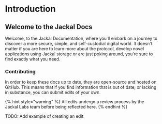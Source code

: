 # Introduction

## Welcome to the Jackal Docs

Welcome, to the Jackal Documentation, where you'll embark on a journey to discover a more secure, simple, and self-custodial digital world. It doesn't matter if you are here to learn more about the protocol, develop novel applications using Jackal storage or are just poking around, you're sure to find exactly what you need.

### Contributing

In order to keep these docs up to date, they are open-source and hosted on GitHub. This means that if you find information that is out of date, or lacking in substance, you can submit edits of your own.

{% hint style="warning" %}
All edits undergo a review process by the Jackal Labs team before being reflected here.
{% endhint %}

TODO: Add example of creating an edit.
